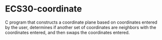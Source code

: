 # ECS30-coordinate
C program that constructs a coordinate plane based on coordinates entered by the user, determines if another set of coordinates are neighbors with the coordinates entered, and then swaps the coordinates entered. 
